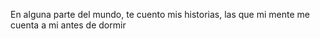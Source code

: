   En alguna parte del mundo, te cuento mis historias, las que mi mente me cuenta a mi antes de dormir  
